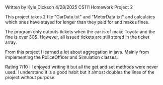Written by Kyle Dickson
4/28/2025
CS111 Homework Project 2

This project takes 2 file "CarData.txt" and "MeterData.txt" and calculates which ones have
stayed for longer than they paid for and makes fines. 

The program only outputs tickets when the car is of make Toyota and the fine is over 30$. However, all issued tickets are
still stored in the ticket array. 

From this project I learned a lot about aggregation in java. Mainly from implementing the PoliceOfficer and Simulation classes.

Rating 7/10 : I enjoyed writing it but all the get and set methods were never used. I understand it is a good habit but it almost 
doubles the lines of the project without purpose. 
